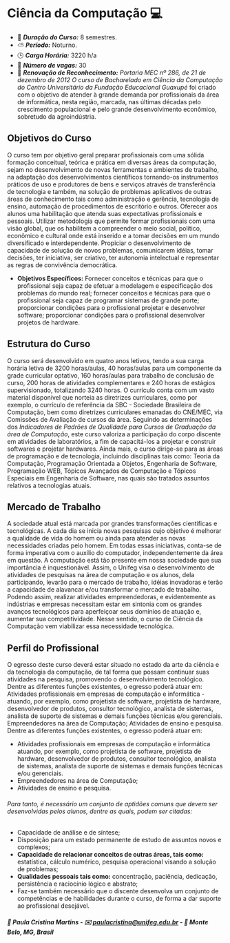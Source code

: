 # Ciência da Computação :computer:

* :pushpin: ***Duração do Curso:*** 8 semestres.
* :partly_sunny: ***Período:*** Noturno.
* :clock3: ***Carga Horária:*** 3220 h/a
* :couple: ***Número de vagas:*** 30
* :memo: ***Renovação de Reconhecimento:*** *Portaria MEC nº 286, de 21 de dezembro de 2012 O curso de Bacharelado em Ciência da Computação do Centro Universitário da Fundação Educacional Guaxupé* foi criado com o objetivo de atender à grande demanda por profissionais da área de informática, nesta região, marcada, nas últimas décadas pelo crescimento populacional e pelo grande desenvolvimento econômico, sobretudo da agroindústria.

## Objetivos do Curso

O curso tem por objetivo geral preparar profissionais com uma sólida formação conceitual, teórica e prática em diversas áreas da computação, sejam no desenvolvimento de novas ferramentas e ambientes de trabalho, na adaptação dos desenvolvimentos científicos tornando-os instrumentos práticos de uso e produtores de bens e serviços através de transferência de tecnologia e também, na solução de problemas aplicativos de outras áreas de conhecimento tais como administração e gerência, tecnologia de ensino, automação de procedimentos de escritório e outros. Oferecer aos alunos uma habilitação que atenda suas expectativas profissionais e pessoais. Utilizar metodologia que permite formar profissionais com uma visão global, que os habilitem a compreender o meio social, político, econômico e cultural onde está inserido e a tomar decisões em um mundo diversificado e interdependente. Propiciar o desenvolvimento de capacidade de solução de novos problemas, comunicarem idéias, tomar decisões, ter iniciativa, ser criativo, ter autonomia intelectual e representar as regras de convivência democrática.
* **Objetivos Específicos:** Fornecer conceitos e técnicas para que o profissional seja capaz de efetuar a modelagem e especificação dos problemas do mundo real; fornecer conceitos e técnicas para que o profissional seja capaz de programar sistemas de grande porte; proporcionar condições para o profissional projetar e desenvolver software; proporcionar condições para o profissional desenvolver projetos de hardware.

## Estrutura do Curso

O curso será desenvolvido em quatro anos letivos, tendo a sua carga horária letiva de 3200 horas/aulas, 40 horas/aulas para um componente da grade curricular optativo, 160 horas/aulas para trabalho de conclusão de curso, 200 horas de atividades complementares e 240 horas de estágios supervisionado, totalizando 3240 horas. O currículo conta com um vasto material disponível que norteia as diretrizes curriculares, como por exemplo, o currículo de referência da SBC - Sociedade Brasileira de Computação, bem como diretrizes curriculares emanadas do CNE/MEC, via Comissões de Avaliação de cursos da área.
Seguindo as determinações dos *Indicadores de Padrões de Qualidade para Cursos de Graduação da área de Computação*, este curso valoriza a participação do corpo discente em atividades de laboratórios, a fim de capacitá-los a projetar e construir softwares e projetar hardwares.
Ainda mais, o curso dirige-se para as áreas de programação e de tecnologia, incluindo disciplinas tais como: Teoria da Computação, Programação Orientada a Objetos, Engenharia de Software, Programação WEB, Tópicos Avançados de Computação e Tópicos Especiais em Engenharia de Software, nas quais são tratados assuntos relativos a tecnologias atuais.

## Mercado de Trabalho

A sociedade atual está marcada por grandes transformações científicas e tecnológicas. A cada dia se inicia novas pesquisas cujo objetivo é melhorar a qualidade de vida do homem ou ainda para atender as novas necessidades criadas pelo homem. Em todas essas iniciativas, conta-se de forma imperativa com o auxílio do computador, independentemente da área em questão. A computação está tão presente em nossa sociedade que sua importância é inquestionável.
Assim, o Unifeg visa o desenvolvimento de atividades de pesquisas na área de computação e os alunos, dela participando, levarão para o mercado de trabalho, idéias inovadoras e terão a capacidade de alavancar e/ou transformar o mercado de trabalho. Podendo assim, realizar atividades empreendedoras, e evidentemente as indústrias e empresas necessitam estar em sintonia com os grandes avanços tecnológicos para aperfeiçoar seus domínios de atuação e, aumentar sua competitividade. Nesse sentido, o curso de Ciência da Computação vem viabilizar essa necessidade tecnológica.

## Perfil do Profissional

O egresso deste curso deverá estar situado no estado da arte da ciência e da tecnologia da computação, de tal forma que possam continuar suas atividades na pesquisa, promovendo o desenvolvimento tecnológico. Dentre as diferentes funções existentes, o egresso poderá atuar em: Atividades profissionais em empresas de computação e informática - atuando, por exemplo, como projetista de software, projetista de hardware, desenvolvedor de produtos, consultor tecnológico, analista de sistemas, analista de suporte de sistemas e demais funções técnicas e/ou gerenciais. Empreendedores na área de Computação; Atividades de ensino e pesquisa. Dentre as diferentes funções existentes, o egresso poderá atuar em:

* Atividades profissionais em empresas de computação e informática atuando, por exemplo, como projetista de software, projetista de hardware, desenvolvedor de produtos, consultor tecnológico, analista de sistemas, analista de suporte de sistemas e demais funções técnicas e/ou gerenciais.
* Empreendedores na área de Computação;
* Atividades de ensino e pesquisa.
###### Para tanto, é necessário um conjunto de aptidões comuns que devem ser desenvolvidas pelos alunos, dentre as quais, podem ser citadas:
* Capacidade de análise e de síntese;
* Disposição para um estado permanente de estudo de assuntos novos e complexos;
* **Capacidade de relacionar conceitos de outras áreas, tais como:** estatística, cálculo numérico, pesquisa operacional visando a solução de problemas;
* **Qualidades pessoais tais como:** concentração, paciência, dedicação, persistência e raciocínio lógico e abstrato;
* Faz-se também necessário que o discente desenvolva um conjunto de competências e de habilidades durante o curso, de forma a dar suporte ao profissional desejável.


##### :busts_in_silhouette: Paula Cristina Martins - :envelope: paulacristina@unifeg.edu.br - :house_with_garden: Monte Belo, MG, Brasil
